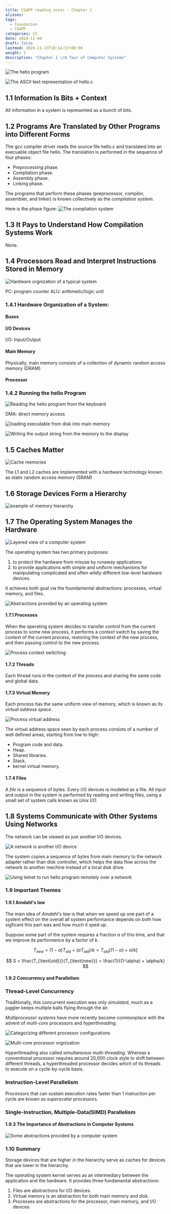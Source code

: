 ```yaml
---
title: CSAPP reading notes - Chapter 1
aliases: 
tags:
  - foundation
  - CSAPP
categories: CS
date: 2024-11-04
draft: false
lastmod: 2024-11-13T10:14:57+08:00
weight: 1
description: "Chapter 1 \rA Tour of Computer Systems"
---
```

![The hello program](CSAPP/1.1.png)

![The ASCII text representation of hello.c](CSAPP/1.2.png)

## 1.1 Information Is Bits + Context

All information in a system is represented as a bunch of bits.
## 1.2 Programs Are Translated by Other Programs into Different Forms

The gcc compiler driver reads the source file hello.c and translated into an execuable object file hello. The translation is performed in the sequence of four phases:
- Preprocessing phase.
- Compliation phase.
- Assembly phase.
- Linking phase.

The programs that perform these phases (preprocessor, compilor, assembler, and linker) is known collectively as the *compliation system*. 

Here is the phase figure:
![The compliation system](CSAPP/1.3.png)

## 1.3 It Pays to Understand How Compilation Systems Work

None.

## 1.4 Processors Read and Interpret Instructions Stored in Memory

![Hardware orgnization of a typical system](CSAPP/1.4.png)

PC: program counter
ALU: arithmetic/logic unit

### 1.4.1 Hardware Organization of a System:
#### Buses
#### I/O Devices

I/O: Input/Output
#### Main Memory

Physically, main memory consists of a collection of dynamic random access memory (DRAM).
#### Processor

### 1.4.2 Running the hello Program

![Reading the hello program from the keyboard](CSAPP/1.5.png)

DMA: direct memory access

![loading executable from disk into main memory](CSAPP/1.6.png)

![Writing the output string from the memory to the display](1.7.png)

## 1.5 Caches Matter

![Cache memories](CSAPP/1.8.png)

The L1 and L2 caches are implemented with a hardware technology known as static random access memory (SRAM)

## 1.6 Storage Devices Form a Hierarchy

![example of memory hierarchy](CSAPP/1.9.png)

## 1.7 The Operating System Manages the Hardware

![Layered view of a computer system](CSAPP/1.10.png)

The operating system has two primary purposes:
1. to protect the hardware from misuse by runaway applications
2. to provide applications with simple and uniform mechanisms for manipulating complicated and often wildly different low-level hardware devices.

It achieves both goal via the foundamental abstractions: processes, virtual memory, and files.

![Abstractions provided by an operating system](CSAPP/1.11.png)

#### 1.7.1 Processes

When the operating system decides to transfer control from the current process to some new process, it performs a *context switch* by saving the context of the current process, restoring the context of the new process, and then passing control to the new process.

![Process context switching](CSAPP/1.12.png)

#### 1.7.2 Threads

Each thread runs in the context of the process and sharing the same code and global data.

#### 1.7.3 Virtual Memory

Each process has the same uniform view of memory, which is known as its *virtual address space*.

![Process virtual address](CSAPP/1.13.png)

The virtual address space seen by each process consists of a number of well defined areas, starting from low to high:
- Program code and data.
- Heap.
- Shared libraries.
- Stack.
- kernel virtual memory.

#### 1.7.4 Files

A *file* is a sequence of bytes. Every I/O devices is modeled as a file. All input and output in the system is performed by reading and writing files, using a small set of system calls known as *Unix I/O*.

## 1.8 Systems Communicate with Other Systems Using Networks

The network can be viewed as just another I/O devices.

![A network is another I/O device](CSAPP/1.14.png)

The system copies a sequence of bytes from main memory to the network adapter rather than disk controller, which helps the data flow across the network to another mechine instead of a local disk drive.

![Using telnet to run hello program remotely over a network](CSAPP/1.15.png)

### 1.9 Important Themes

#### 1.9.1 Amdahl's law

The main idea of *Amdahl's law* is that when we speed up one part of a system effect on the overall all system performance depends on both how sigficant this part was and how much it sped up.

Suppose some part of the system requires a fraction *α* of this time, and that we improve its performence by a factor of *k*.

$$
T_{new} = (1-\alpha)T_{\text{old}} + (\alpha T_{\text{old}})/k = T_{\text{old}}[(1-\alpha) + \alpha/k]
$$

$$
S = \frac{T_{\text{old}}}{T_{\text{new}}} = \frac{1}{(1-\alpha) + \alpha/k}
$$

#### 1.9.2 Concurrency and Parallelism

### Thread-Level Concurrency

Traditionally, this concurrent execution was only *simulated*, much as a juggler keeps multiple balls flying through the air.

*Multiprocessor systems* have more recently become commonplace with the advent of *multi-core* processors and *hyperthreading*.

![Categorizing different processor configurations](CSAPP/1.16.png)

![Multi-core processor orgnization](CSAPP/1.17.png)

Hyperthreading also called *simultaneous multi-threading*. Whereas a conventional processor requires around 20,000 clock style to shift between different threads, a hyperthreaded processor decides which of its threads to execute on a cycle-by-cycle basis.

### Instruction-Level Parallelism

Processors that can sustain execution rates faster than 1 instruction per cycle are known as *superscalar* processors.

### Single-Instruction, Multiple-Data(SIMD) Parallelism

#### 1.9.3 The Importance of Abstractions in Computer Systems

![Some abstractions provided by a computer system](CSAPP/1.18.png)

### 1.10 Summary

Storage devices that are higher in the hierarchy serve as caches for devices that are lower in the hierarchy.

The operating system kernel serves as an intermediary between the application and the hardware. It provides three fundamental abstractions:
1. Files are abstractions for I/O devices.
2. Virtual memory is an abstraction for both main memory and disk.
3. Processes are abstractions for the processor, main memory, and I/O devices.

